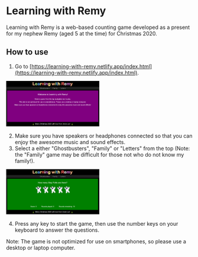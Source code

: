 # Learning with Remy

Learning with Remy is a web-based counting game developed as a present for my nephew Remy (aged 5 at the time) for Christmas 2020.

## How to use

1. Go to [https://learning-with-remy.netlify.app/index.html](https://learning-with-remy.netlify.app/index.html).

<a href="https://learning-with-remy.netlify.app/index.html"><img src="readme-img/main-page.PNG" width="50%"/></a>

2. Make sure you have speakers or headphones connected so that you can enjoy the awesome music and sound effects.
3. Select a either "Ghostbusters", "Family" or "Letters" from the top (Note: the "Family" game may be difficult for those not who do not know my family!).

<a href="https://learning-with-remy.netlify.app/index.html"><img src="readme-img/ghostbusters-game.PNG" width="50%"/></a>

4. Press any key to start the game, then use the number keys on your keyboard to answer the questions.

Note: The game is not optimized for use on smartphones, so please use a desktop or laptop computer.